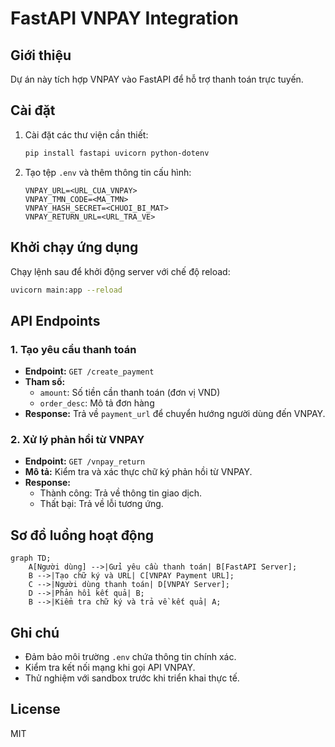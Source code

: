 # FastAPI VNPAY Integration

## Giới thiệu
Dự án này tích hợp VNPAY vào FastAPI để hỗ trợ thanh toán trực tuyến.

## Cài đặt
1. Cài đặt các thư viện cần thiết:
   ```sh
   pip install fastapi uvicorn python-dotenv
   ```
2. Tạo tệp `.env` và thêm thông tin cấu hình:
   ```env
   VNPAY_URL=<URL_CUA_VNPAY>
   VNPAY_TMN_CODE=<MA_TMN>
   VNPAY_HASH_SECRET=<CHUOI_BI_MAT>
   VNPAY_RETURN_URL=<URL_TRA_VE>
   ```

## Khởi chạy ứng dụng
Chạy lệnh sau để khởi động server với chế độ reload:
```sh
uvicorn main:app --reload
```

## API Endpoints
### 1. Tạo yêu cầu thanh toán
- **Endpoint:** `GET /create_payment`
- **Tham số:**
  - `amount`: Số tiền cần thanh toán (đơn vị VND)
  - `order_desc`: Mô tả đơn hàng
- **Response:** Trả về `payment_url` để chuyển hướng người dùng đến VNPAY.

### 2. Xử lý phản hồi từ VNPAY
- **Endpoint:** `GET /vnpay_return`
- **Mô tả:** Kiểm tra và xác thực chữ ký phản hồi từ VNPAY.
- **Response:**
  - Thành công: Trả về thông tin giao dịch.
  - Thất bại: Trả về lỗi tương ứng.

## Sơ đồ luồng hoạt động
```mermaid
graph TD;
    A[Người dùng] -->|Gửi yêu cầu thanh toán| B[FastAPI Server];
    B -->|Tạo chữ ký và URL| C[VNPAY Payment URL];
    C -->|Người dùng thanh toán| D[VNPAY Server];
    D -->|Phản hồi kết quả| B;
    B -->|Kiểm tra chữ ký và trả về kết quả| A;
```

## Ghi chú
- Đảm bảo môi trường `.env` chứa thông tin chính xác.
- Kiểm tra kết nối mạng khi gọi API VNPAY.
- Thử nghiệm với sandbox trước khi triển khai thực tế.

## License
MIT

